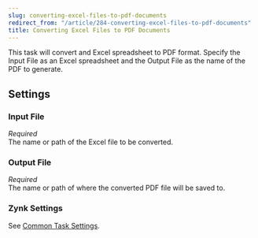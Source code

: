```yaml
---
slug: converting-excel-files-to-pdf-documents
redirect_from: "/article/284-converting-excel-files-to-pdf-documents"
title: Converting Excel Files to PDF Documents
---
```

This task will convert and Excel spreadsheet to PDF format. Specify the Input File as an Excel spreadsheet and the Output File as the name of the PDF to generate.

## Settings
### Input File
_Required_  
The name or path of the Excel file to be converted.

### Output File
_Required_  
The name or path of where the converted PDF file will be saved to.

### Zynk Settings
See [Common Task Settings](common-task-settings).